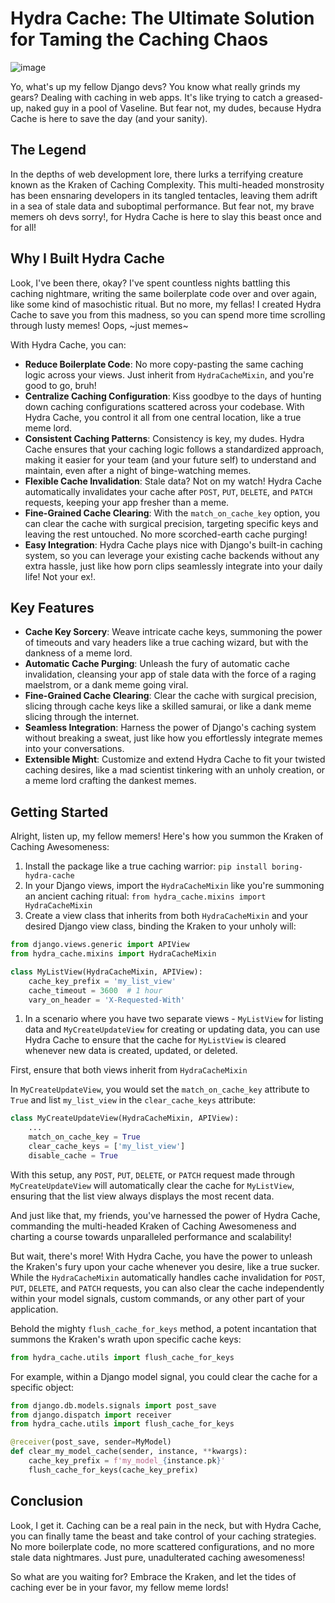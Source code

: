 # Hydra Cache: The Ultimate Solution for Taming the Caching Chaos

![image](https://github.com/iamharshdev/hydra_cache/assets/46974223/5ca1e942-13e6-4e6e-90c7-3823adc5ed7f)


Yo, what's up my fellow Django devs? You know what really grinds my gears? Dealing with caching in web apps. It's like trying to catch a greased-up, naked guy in a pool of Vaseline. But fear not, my dudes, because Hydra Cache is here to save the day (and your sanity).

## The Legend

In the depths of web development lore, there lurks a terrifying creature known as the Kraken of Caching Complexity. This multi-headed monstrosity has been ensnaring developers in its tangled tentacles, leaving them adrift in a sea of stale data and suboptimal performance. But fear not, my brave memers oh devs sorry!, for Hydra Cache is here to slay this beast once and for all!

## Why I Built Hydra Cache

Look, I've been there, okay? I've spent countless nights battling this caching nightmare, writing the same boilerplate code over and over again, like some kind of masochistic ritual. But no more, my fellas! I created Hydra Cache to save you from this madness, so you can spend more time scrolling through lusty memes! Oops, ~just memes~

With Hydra Cache, you can:

- **Reduce Boilerplate Code**: No more copy-pasting the same caching logic across your views. Just inherit from `HydraCacheMixin`, and you're good to go, bruh!
- **Centralize Caching Configuration**: Kiss goodbye to the days of hunting down caching configurations scattered across your codebase. With Hydra Cache, you control it all from one central location, like a true meme lord.
- **Consistent Caching Patterns**: Consistency is key, my dudes. Hydra Cache ensures that your caching logic follows a standardized approach, making it easier for your team (and your future self) to understand and maintain, even after a night of binge-watching memes.
- **Flexible Cache Invalidation**: Stale data? Not on my watch! Hydra Cache automatically invalidates your cache after `POST`, `PUT`, `DELETE`, and `PATCH` requests, keeping your app fresher than a meme.
- **Fine-Grained Cache Clearing**: With the `match_on_cache_key` option, you can clear the cache with surgical precision, targeting specific keys and leaving the rest untouched. No more scorched-earth cache purging!
- **Easy Integration**: Hydra Cache plays nice with Django's built-in caching system, so you can leverage your existing cache backends without any extra hassle, just like how porn clips seamlessly integrate into your daily life! Not your ex!.

## Key Features

- **Cache Key Sorcery**: Weave intricate cache keys, summoning the power of timeouts and vary headers like a true caching wizard, but with the dankness of a meme lord.
- **Automatic Cache Purging**: Unleash the fury of automatic cache invalidation, cleansing your app of stale data with the force of a raging maelstrom, or a dank meme going viral.
- **Fine-Grained Cache Clearing**: Clear the cache with surgical precision, slicing through cache keys like a skilled samurai, or like a dank meme slicing through the internet.
- **Seamless Integration**: Harness the power of Django's caching system without breaking a sweat, just like how you effortlessly integrate memes into your conversations.
- **Extensible Might**: Customize and extend Hydra Cache to fit your twisted caching desires, like a mad scientist tinkering with an unholy creation, or a meme lord crafting the dankest memes.

## Getting Started

Alright, listen up, my fellow memers! Here's how you summon the Kraken of Caching Awesomeness:

1. Install the package like a true caching warrior: `pip install boring-hydra-cache`
2. In your Django views, import the `HydraCacheMixin` like you're summoning an ancient caching ritual: `from hydra_cache.mixins import HydraCacheMixin`
3. Create a view class that inherits from both `HydraCacheMixin` and your desired Django view class, binding the Kraken to your unholy will:

```python
from django.views.generic import APIView
from hydra_cache.mixins import HydraCacheMixin

class MyListView(HydraCacheMixin, APIView):
    cache_key_prefix = 'my_list_view'
    cache_timeout = 3600  # 1 hour
    vary_on_header = 'X-Requested-With'

```

1. In a scenario where you have two separate views - `MyListView` for listing data and `MyCreateUpdateView` for creating or updating data, you can use Hydra Cache to ensure that the cache for `MyListView` is cleared whenever new data is created, updated, or deleted.

First, ensure that both views inherit from `HydraCacheMixin`

In `MyCreateUpdateView`, you would set the `match_on_cache_key` attribute to `True` and list `my_list_view` in the `clear_cache_keys` attribute:

```python
class MyCreateUpdateView(HydraCacheMixin, APIView):
    ...
    match_on_cache_key = True
    clear_cache_keys = ['my_list_view']
    disable_cache = True
```

With this setup, any `POST`, `PUT`, `DELETE`, or `PATCH` request made through `MyCreateUpdateView` will automatically clear the cache for `MyListView`, ensuring that the list view always displays the most recent data.

And just like that, my friends, you've harnessed the power of Hydra Cache, commanding the multi-headed Kraken of Caching Awesomeness and charting a course towards unparalleled performance and scalability!

But wait, there's more! With Hydra Cache, you have the power to unleash the Kraken's fury upon your cache whenever you desire, like a true sucker. While the `HydraCacheMixin` automatically handles cache invalidation for `POST`, `PUT`, `DELETE`, and `PATCH` requests, you can also clear the cache independently within your model signals, custom commands, or any other part of your application.

Behold the mighty `flush_cache_for_keys` method, a potent incantation that summons the Kraken's wrath upon specific cache keys:

```python
from hydra_cache.utils import flush_cache_for_keys
```

For example, within a Django model signal, you could clear the cache for a specific object:

```python
from django.db.models.signals import post_save
from django.dispatch import receiver
from hydra_cache.utils import flush_cache_for_keys

@receiver(post_save, sender=MyModel)
def clear_my_model_cache(sender, instance, **kwargs):
    cache_key_prefix = f'my_model_{instance.pk}'
    flush_cache_for_keys(cache_key_prefix)

```

## Conclusion

Look, I get it. Caching can be a real pain in the neck, but with Hydra Cache, you can finally tame the beast and take control of your caching strategies. No more boilerplate code, no more scattered configurations, and no more stale data nightmares. Just pure, unadulterated caching awesomeness!

So what are you waiting for? Embrace the Kraken, and let the tides of caching ever be in your favor, my fellow meme lords!
